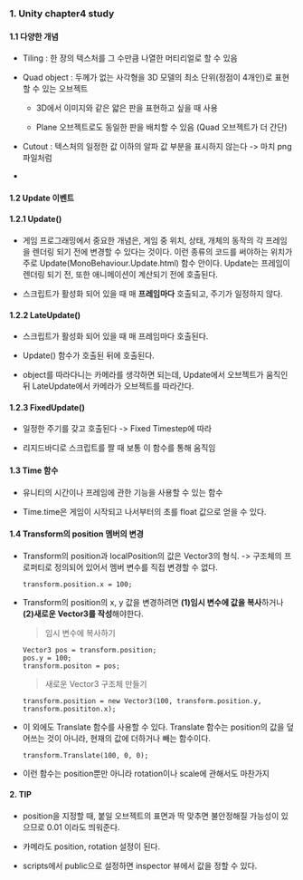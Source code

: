 ﻿### 1. Unity chapter4 study

#### 1.1 다양한 개념

- Tiling : 한 장의 텍스처를 그 수만큼 나열한 머티리얼로 할 수 있음

- Quad object : 두께가 없는 사각형을 3D 모델의 최소 단위(정점이 4개인)로 표현할 수 있는 오브젝트

  - 3D에서 이미지와 같은 얇은 판을 표현하고 싶을 때 사용

  - Plane 오브젝트로도 동일한 판을 배치할 수 있음 (Quad 오브젝트가 더 간단)

- Cutout : 텍스처의 일정한 값 이하의 알파 값 부분을 표시하지 않는다 -> 마치 png 파일처럼

- 

#### 1.2 Update 이벤트

#### 1.2.1 Update()

- 게임 프로그래밍에서 중요한 개념은, 게임 중 위치, 상태, 개체의 동작의 각 프레임을 렌더링 되기 전에 변경할 수 있다는 것이다. 이런 종류의 코드를 써야하는 위치가 주로 Update(MonoBehaviour.Update.html) 함수 안이다. Update는 프레임이 렌더링 되기 전, 또한 애니메이션이 계산되기 전에 호출된다. 

- 스크립트가 활성화 되어 있을 때 매 **프레임마다** 호출되고, 주기가 일정하지 않다.


#### 1.2.2 LateUpdate()

- 스크립트가 활성화 되어 있을 때 매 프레임마다 호출된다.

- Update() 함수가 호출된 뒤에 호출된다.

- object를 따라다니는 카메라를 생각하면 되는데, Update에서 오브젝트가 움직인 뒤 LateUpdate에서 카메라가 오브젝트를 따라간다.


#### 1.2.3 FixedUpdate()

- 일정한 주기를 갖고 호출된다 -> Fixed Timestep에 따라

- 리지드바디로 스크립트를 짤 때 보통 이 함수를 통해 움직임


#### 1.3 Time 함수

- 유니티의 시간이나 프레임에 관한 기능을 사용할 수 있는 함수

- Time.time은 게임이 시작되고 나서부터의 초를 float 값으로 얻을 수 있다.


#### 1.4 Transform의 position 멤버의 변경

- Transform의 position과 localPosition의 값은 Vector3의 형식. -> 구조체의 프로퍼티로 정의되어 있어서 멤버 변수를 직접 변경할 수 없다.

  ```
  transform.position.x = 100;
  ```

- Transform의 position의 x, y 값을 변경하려면 **(1)임시 변수에 값을 복사**하거나 **(2)새로운 Vector3를 작성**해야한다.

  > 임시 변수에 복사하기

    ```
    Vector3 pos = transform.position;
    pos.y = 100;
    transform.positon = pos;
    ```

  > 새로운 Vector3 구조체 만들기

    ```
    transform.position = new Vector3(100, transform.position.y, transform.posititon.x);
    ````

- 이 외에도 Translate 함수를 사용할 수 있다. Translate 함수는 position의 값을 덮어쓰는 것이 아니라, 현재의 값에 더하거나 빼는 함수이다.

  ```
  transform.Translate(100, 0, 0);
  ```

- 이런 함수는 position뿐만 아니라 rotation이나 scale에 관해서도 마찬가지


#### 2. TIP

- position을 지정할 때, 붙일 오브젝트의 표면과 딱 맞추면 불안정해질 가능성이 있으므로 0.01 이라도 띄워준다.

- 카메라도 position, rotation 설정이 된다.

- scripts에서 public으로 설정하면 inspector 뷰에서 값을 정할 수 있다.